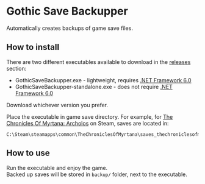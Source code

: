 # Gothic Save Backupper

Automatically creates backups of game save files.

## How to install

There are two different executables available to download in the [releases](https://github.com/Kreyu/gothic-save-backupper/releases) section:

- GothicSaveBackupper.exe - lightweight, requires [.NET Framework 6.0](https://dotnet.microsoft.com/en-us/download/dotnet/6.0)
- GothicSaveBackupper-standalone.exe - does not require [.NET Framework 6.0](https://dotnet.microsoft.com/en-us/download/dotnet/6.0)

Download whichever version you prefer.

Place the executable in game save directory. For example, for [The Chronicles Of Myrtana: Archolos](https://store.steampowered.com/app/1467450/The_Chronicles_Of_Myrtana_Archolos/) on Steam, saves are located in:

```
C:\Steam\steamapps\common\TheChroniclesOfMyrtana\saves_thechroniclesofmyrtana
```

## How to use

Run the executable and enjoy the game.  
Backed up saves will be stored in `backup/` folder, next to the executable.

